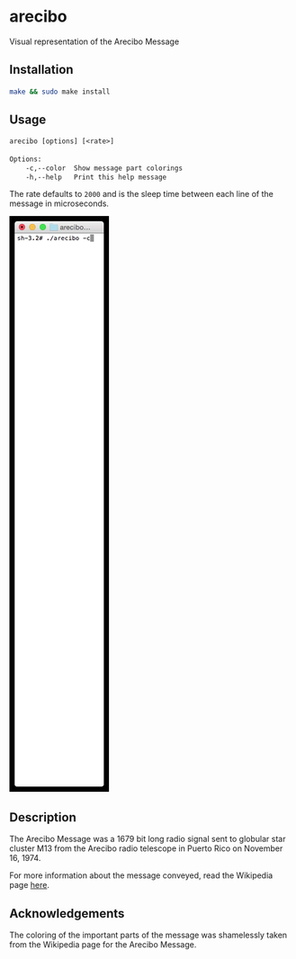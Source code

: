# arecibo

Visual representation of the Arecibo Message

## Installation

```bash
make && sudo make install
```

## Usage

```
arecibo [options] [<rate>]

Options:
    -c,--color  Show message part colorings
    -h,--help   Print this help message
```

The rate defaults to `2000` and is the sleep time between each line of the message in microseconds.

![Example](example.gif)

## Description

The Arecibo Message was a 1679 bit long radio signal sent to globular star cluster M13 from the Arecibo radio telescope in Puerto Rico on November 16, 1974.

For more information about the message conveyed, read the Wikipedia page [here](http://en.wikipedia.org/wiki/Arecibo_message).

## Acknowledgements

The coloring of the important parts of the message was shamelessly taken from the Wikipedia page for the Arecibo Message.
